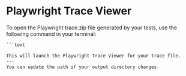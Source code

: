 # Playwright Trace Viewer

To open the Playwright trace.zip file generated by your tests, use the following command in your terminal:

```sh
```text

This will launch the Playwright Trace Viewer for your trace file.
---
You can update the path if your output directory changes.
